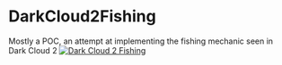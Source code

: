 # DarkCloud2Fishing
Mostly a POC, an attempt at implementing the fishing mechanic seen in Dark Cloud 2
[![Dark Cloud 2 Fishing](http://img.youtube.com/vi/atvCabeOPqc/0.jpg)](http://www.youtube.com/watch?v=atvCabeOPqc)

